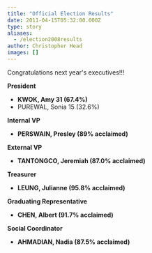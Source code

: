 ```yaml
---
title: "Official Election Results"
date: 2011-04-15T05:32:00.000Z
type: story
aliases:
  - /election2008results
author: Christopher Head
images: []
---
```


<div class="field field-name-body field-type-text-with-summary field-label-hidden"><div class="field-items"><div class="field-item even"><p>Congratulations next year&apos;s executives!!!</p>
<p><strong>President</strong></p>
<ul>
<li><strong>KWOK, Amy 31 (67.4%)</strong>
</li><li>PUREWAL, Sonia 15 (32.6%)
</li></ul>
<p><strong>Internal VP</strong></p>
<ul>
<li><strong>PERSWAIN, Presley (89% acclaimed)</strong>
</li></ul>
<p><strong>External VP</strong></p>
<ul>
<li><strong>TANTONGCO, Jeremiah (87.0% acclaimed)</strong>
</li></ul>
<p><strong>Treasurer</strong></p>
<ul>
<li><strong>LEUNG, Julianne (95.8% acclaimed)</strong>
</li></ul>
<p><strong>Graduating Representative</strong></p>
<ul>
<li><strong>CHEN, Albert (91.7% acclaimed)</strong>
</li></ul>
<p><strong>Social Coordinator</strong></p>
<ul>
<li><strong>AHMADIAN, Nadia (87.5% acclaimed)</strong>
</li></ul>
</div></div></div>    <footer>
          </footer>